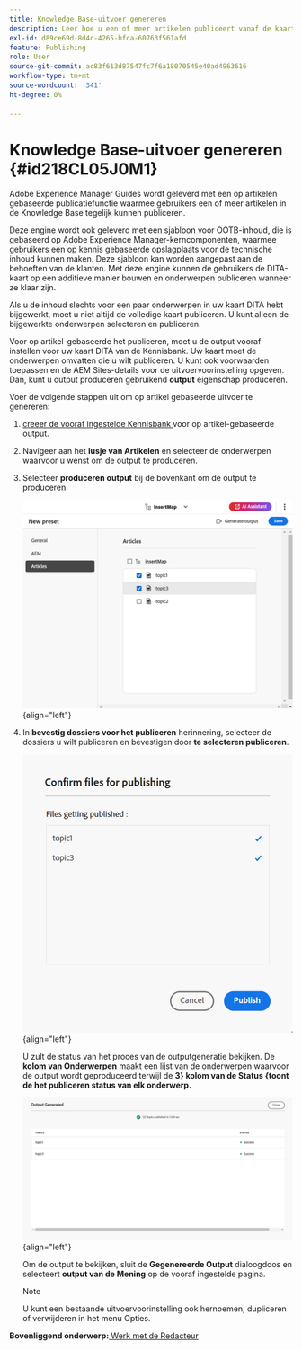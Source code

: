 ```yaml
---
title: Knowledge Base-uitvoer genereren
description: Leer hoe u een of meer artikelen publiceert vanaf de kaartconsole. Produceer output voor één of meerdere onderwerpen in een kaart DITA in AEM Guides.
exl-id: d89ce69d-8d4c-4265-bfca-60763f561afd
feature: Publishing
role: User
source-git-commit: ac83f613d87547fc7f6a18070545e40ad4963616
workflow-type: tm+mt
source-wordcount: '341'
ht-degree: 0%

---
```


# Knowledge Base-uitvoer genereren {#id218CL05J0M1}

Adobe Experience Manager Guides wordt geleverd met een op artikelen gebaseerde publicatiefunctie waarmee gebruikers een of meer artikelen in de Knowledge Base tegelijk kunnen publiceren.

Deze engine wordt ook geleverd met een sjabloon voor OOTB-inhoud, die is gebaseerd op Adobe Experience Manager-kerncomponenten, waarmee gebruikers een op kennis gebaseerde opslagplaats voor de technische inhoud kunnen maken. Deze sjabloon kan worden aangepast aan de behoeften van de klanten. Met deze engine kunnen de gebruikers de DITA-kaart op een additieve manier bouwen en onderwerpen publiceren wanneer ze klaar zijn.

Als u de inhoud slechts voor een paar onderwerpen in uw kaart DITA hebt bijgewerkt, moet u niet altijd de volledige kaart publiceren. U kunt alleen de bijgewerkte onderwerpen selecteren en publiceren.

Voor op artikel-gebaseerde het publiceren, moet u de output vooraf instellen voor uw kaart DITA van de Kennisbank. Uw kaart moet de onderwerpen omvatten die u wilt publiceren. U kunt ook voorwaarden toepassen en de AEM Sites-details voor de uitvoervoorinstelling opgeven. Dan, kunt u output produceren gebruikend **output** eigenschap produceren.

Voer de volgende stappen uit om op artikel gebaseerde uitvoer te genereren:

1. [ creeer de vooraf ingestelde Kennisbank ](./generate-output-knowledge-base.md) voor op artikel-gebaseerde output.
1. Navigeer aan het **lusje van Artikelen** en selecteer de onderwerpen waarvoor u wenst om de output te produceren.
1. Selecteer **produceren output** bij de bovenkant om de output te produceren.

   ![](images/add-preset-articles-tab_cs.png){align="left"}

1. In **bevestig dossiers voor het publiceren** herinnering, selecteer de dossiers u wilt publiceren en bevestigen door **te selecteren publiceren**.

   ![ Nieuw ](images/knowledge-base-confirm-files-for-publishing.png){align="left"}

   U zult de status van het proces van de outputgeneratie bekijken. De **kolom van Onderwerpen** maakt een lijst van de onderwerpen waarvoor de output wordt geproduceerd terwijl de **3&rbrace; kolom van de Status &lbrace;toont de het publiceren status van elk onderwerp.**


   ![](images/add-preset-output-generated_cs.png){align="left"}

   Om de output te bekijken, sluit de **Gegenereerde Output** dialoogdoos en selecteert **output van de Mening** op de vooraf ingestelde pagina.


   >[!NOTE]
   >
   > U kunt een bestaande uitvoervoorinstelling ook hernoemen, dupliceren of verwijderen in het menu Opties.


**Bovenliggend onderwerp:**&#x200B;[ Werk met de Redacteur ](web-editor.md)
